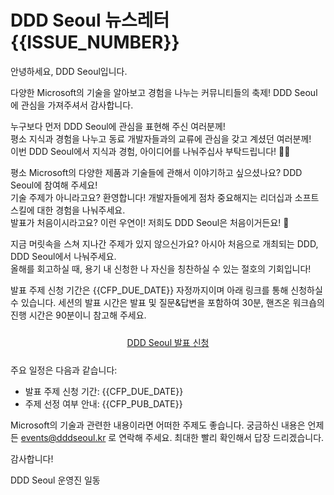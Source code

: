 # DDD Seoul 뉴스레터 {{ISSUE_NUMBER}}

안녕하세요, DDD Seoul입니다.

다양한 Microsoft의 기술을 알아보고 경험을 나누는 커뮤니티들의 축제! DDD Seoul에 관심을 가져주셔서 감사합니다.

누구보다 먼저 DDD Seoul에 관심을 표현해 주신 여러분께!<br />
평소 지식과 경험을 나누고 동료 개발자들과의 교류에 관심을 갖고 계셨던 여러분께!<br />
이번 DDD Seoul에서 지식과 경험, 아이디어를 나눠주십사 부탁드립니다! 🙇‍♂️

평소 Microsoft의 다양한 제품과 기술들에 관해서 이야기하고 싶으셨나요? DDD Seoul에 참여해 주세요!<br />
기술 주제가 아니라고요? 환영합니다! 개발자들에게 점차 중요해지는 리더십과 소프트 스킬에 대한 경험을 나눠주세요.<br />
발표가 처음이시라고요? 이런 우연이! 저희도 DDD Seoul은 처음이거든요! 🤩

지금 머릿속을 스쳐 지나간 주제가 있지 않으신가요? 아시아 처음으로 개최되는 DDD, DDD Seoul에서 나눠주세요.<br />
올해를 회고하실 때, 용기 내 신청한 나 자신을 칭찬하실 수 있는 절호의 기회입니다!

발표 주제 신청 기간은 {{CFP_DUE_DATE}} 자정까지이며 아래 링크를 통해 신청하실 수 있습니다. 세션의 발표 시간은 발표 및 질문&답변을 포함하여 30분, 핸즈온 워크숍의 진행 시간은 90분이니 참고해 주세요.

<div style="text-align: center; padding: 10px 0px;">
    <a class="btn btn-link" href="https://dddseoul.kr/#cfp" title="DDD Seoul" target="_blank">DDD Seoul 발표 신청</a>
</div>

주요 일정은 다음과 같습니다:

- 발표 주제 신청 기간: {{CFP_DUE_DATE}}
- 주제 선정 여부 안내: {{CFP_PUB_DATE}}

Microsoft의 기술과 관련한 내용이라면 어떠한 주제도 좋습니다. 궁금하신 내용은 언제든 events@dddseoul.kr 로 연락해 주세요. 최대한 빨리 확인해서 답장 드리겠습니다.

감사합니다!

DDD Seoul 운영진 일동

